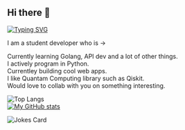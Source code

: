 ## Hi there 👋
[![Typing SVG](https://readme-typing-svg.demolab.com?font=Comic+Sans&size=26&pause=1000&color=69F7C2&background=CBE4FF00&center=true&vCenter=true&width=435&lines=Hey+There%2C+I+am+PictoDEV)](https://git.io/typing-svg)

I am a student developer who is ->

Currently learning Golang, API dev and a lot of other things.<br>
I actively program in Python.<br>
Currentley building cool web apps.<br>
I like Quantam Computing library such as Qiskit.<br>
Would love to collab with you on something interesting.


![Top Langs](https://github-readme-stats.vercel.app/api/top-langs/?username=myusername&theme=tokyonight)<br>
[![My GitHub stats](https://github-readme-stats.vercel.app/api?username=PictoDEV&theme=tokyonight)](https://github.com/PictoDEV/github-readme-stats)
<!-- Markdown -->

![Jokes Card](https://readme-jokes.vercel.app/api)




